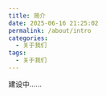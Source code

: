 ```yaml
---
title: 简介
date: 2025-06-16 21:25:02
permalink: /about/intro
categories:
  - 关于我们
tags:
  - 关于我们
---
```


建设中......
